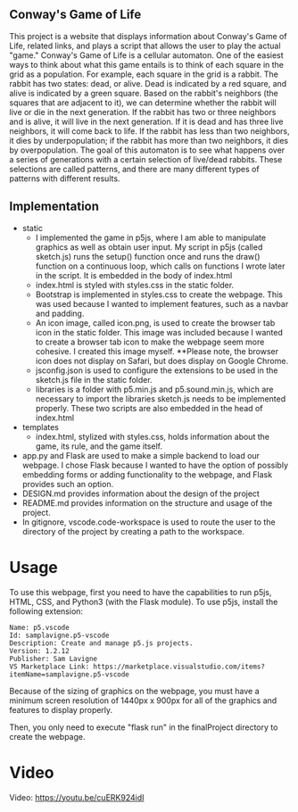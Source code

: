 ## Conway's Game of Life
This project is a website that displays information about Conway's Game of Life, related links, and plays a script that allows the user to play the actual "game." Conway's Game of Life is a cellular automaton. One of the easiest ways to think about what this game entails is to think of each square in the grid as a population. For example, each square in the grid is a rabbit. The rabbit has two states: dead, or alive. Dead is indicated by a red square, and alive is indicated by a green square. Based on the rabbit's neighbors (the squares that are adjacent to it), we can determine whether the rabbit will live or die in the next generation. If the rabbit has two or three neighbors and is alive, it will live in the next generation. If it is dead and has three live neighbors, it will come back to life. If the rabbit has less than two neighbors, it dies by underpopulation; if the rabbit has more than two neighbors, it dies by overpopulation. The goal of this automaton is to see what happens over a series of generations with a certain selection of live/dead rabbits. These selections are called patterns, and there are many different types of patterns with different results. 

## Implementation
* static
    * I implemented the game in p5js, where I am able to manipulate graphics as well as obtain user input. My script in p5js (called sketch.js) runs the setup() function once and runs the draw() function on a continuous loop, which calls on functions I wrote later in the script. It is embedded in the body of index.html
    * index.html is styled with styles.css in the static folder. 
    * Bootstrap is implemented in styles.css to create the webpage. This was used because I wanted to implement features, such as a navbar and padding. 
    * An icon image, called icon.png, is used to create the browser tab icon in the static folder. This image was included because I wanted to create a browser tab icon to make the webpage seem more cohesive. I created this image myself. **Please note, the browser icon does not display on Safari, but does display on Google Chrome. 
    * jsconfig.json is used to configure the extensions to be used in the sketch.js file in the static folder. 
    * libraries is a folder with p5.min.js and p5.sound.min.js, which are necessary to import the libraries sketch.js needs to be implemented properly. These two scripts are also embedded in the head of index.html
* templates
    * index.html, stylized with styles.css, holds information about the game, its rule, and the game itself. 
* app.py and Flask are used to make a simple backend to load our webpage. I chose Flask because I wanted to have the option of possibly embedding forms or adding functionality to the webpage, and Flask provides such an option. 
* DESIGN.md provides information about the design of the project
* README.md provides information on the structure and usage of the project.
* In gitignore, vscode.code-workspace is used to route the user to the directory of the project by creating a path to the workspace. 

# Usage
To use this webpage, first you need to have the capabilities to run p5js, HTML, CSS, and Python3 (with the Flask module). To use p5js, install the following extension: 

    Name: p5.vscode
    Id: samplavigne.p5-vscode
    Description: Create and manage p5.js projects.
    Version: 1.2.12
    Publisher: Sam Lavigne
    VS Marketplace Link: https://marketplace.visualstudio.com/items?itemName=samplavigne.p5-vscode

Because of the sizing of graphics on the webpage, you must have a minimum screen resolution of 1440px x 900px for all of the graphics and features to display properly. 

Then, you only need to execute "flask run" in the finalProject directory to create the webpage. 

# Video
Video: https://youtu.be/cuERK924idI

